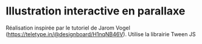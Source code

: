 # Illustration interactive en parallaxe

Réalisation inspirée par le tutoriel de Jarom Vogel (https://teletype.in/@designboard/H1nqNB46V).
Utilise la librairie Tween JS
